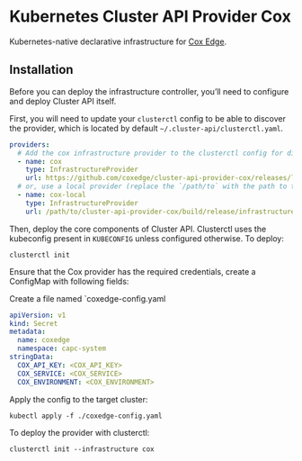 # Kubernetes Cluster API Provider Cox

Kubernetes-native declarative infrastructure for [Cox Edge](https://www.coxedge.com).

## Installation

Before you can deploy the infrastructure controller, you’ll need to configure 
and deploy Cluster API itself.

First, you will need to update your `clusterctl` config to be able to discover 
the provider, which is located by default `~/.cluster-api/clusterctl.yaml`.

```yaml
providers:
  # Add the cox infrastructure provider to the clusterctl config for discovery
  - name: cox
    type: InfrastructureProvider
    url: https://github.com/coxedge/cluster-api-provider-cox/releases/latest/
  # or, use a local provider (replace the `/path/to` with the path to this repository).
  - name: cox-local
    type: InfrastructureProvider
    url: /path/to/cluster-api-provider-cox/build/release/infrastructure-cox/latest/infrastructure-components.yaml
```

Then, deploy the core components of Cluster API. Clusterctl uses the kubeconfig
present in `KUBECONFIG` unless configured otherwise. To deploy:

```shell
clusterctl init
```

Ensure that the Cox provider has the required credentials, create a ConfigMap with following fields:

Create a file named `coxedge-config.yaml
```yaml
apiVersion: v1
kind: Secret
metadata:
  name: coxedge
  namespace: capc-system
stringData:
  COX_API_KEY: <COX_API_KEY>
  COX_SERVICE: <COX_SERVICE>
  COX_ENVIRONMENT: <COX_ENVIRONMENT>
```

Apply the config to the target cluster:
```shell
kubectl apply -f ./coxedge-config.yaml
```

To deploy the provider with clusterctl:
```shell
clusterctl init --infrastructure cox
```